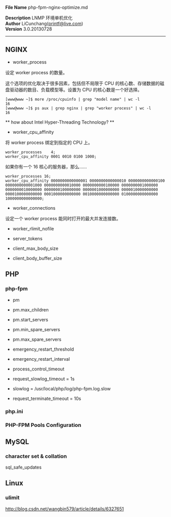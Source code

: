 **File Name** php-fpm-nginx-optimize.md  

**Description** LNMP 环境单机优化    
**Author** LiCunchang(printf@live.com)   
**Version** 3.0.20130728  

------

## NGINX

* worker_process

设定 worker process 的数量。

这个选项的优化取决于很多因素，包括但不局限于 CPU 的核心数、存储数据的磁盘驱动器的数目、负载模型等。设置为 CPU 的核心数是一个好选择。

    [www@www ~]$ more /proc/cpuinfo | grep "model name" | wc -l
    16
    [www@www ~]$ ps aux | grep nginx | grep "worker process" | wc -l
    16

** how about Intel Hyper-Threading Technology? **

* worker_cpu_affinity

将 worker process 绑定到指定的 CPU 上。

    worker_processes    4;
    worker_cpu_affinity 0001 0010 0100 1000;

如果你有一个 16 核心的服务器，那么……

    worker_processes 16;
    worker_cpu_affinity 0000000000000001 0000000000000010 0000000000000100 0000000000001000 0000000000010000 0000000000100000 0000000001000000 0000000010000000 0000000100000000 0000001000000000 0000010000000000 0000100000000000 0001000000000000 0010000000000000 0100000000000000 1000000000000000;

* worker_connections 

设定一个 worker process 能同时打开的最大并发连接数。

* worker_rlimit_nofile



* server_tokens


* client_max_body_size


* client_body_buffer_size




## PHP

### php-fpm

* pm

* pm.max_children


* pm.start_servers


* pm.min_spare_servers


* pm.max_spare_servers


* emergency_restart_threshold


* emergency_restart_interval


* process_control_timeout

* request_slowlog_timeout = 1s

* slowlog = /usr/local/php/log/php-fpm.log.slow

* request_terminate_timeout = 10s

### php.ini

### PHP-FPM Pools Configuration



## MySQL

### character set & collation


sql_safe_updates


## Linux

### ulimit










http://blog.csdn.net/wangbin579/article/details/6327651
